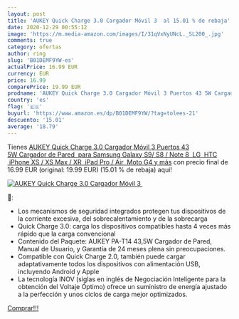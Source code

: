 ```yaml
---
layout: post
title: 'AUKEY Quick Charge 3.0 Cargador Móvil 3  al 15.01 % de rebaja'
date: 2020-12-29 00:55:12
image: 'https://m.media-amazon.com/images/I/31qVxNyUNcL._SL200_.jpg'
comments: true
category: ofertas
author: ring
slug: 'B01DEMF9YW-es'
actualPrice: 16.99 EUR
currency: EUR
price: 16.99
comparePrice: 19.99 EUR
prodname: 'AUKEY Quick Charge 3.0 Cargador Móvil 3 Puertos 43 5W Cargador de Pared  para Samsung Galaxy S9/ S8 / Note 8  LG  HTC  iPhone XS / XS Max / XR  iPad Pro / Air  Moto G4 y más'
country: 'es'
flag: '🇪🇸'
buyurl: 'https://www.amazon.es/dp/B01DEMF9YW/?tag=tolees-21'
descuento: '15.01'
average: '18.79'
---
```


Tienes [AUKEY Quick Charge 3.0 Cargador Móvil 3 Puertos 43 5W Cargador de Pared  para Samsung Galaxy S9/ S8 / Note 8  LG  HTC  iPhone XS / XS Max / XR  iPad Pro / Air  Moto G4 y más](https://www.amazon.es/dp/B01DEMF9YW/?tag=tolees-21) con precio final de  16.99 EUR (original: 19.99 EUR) (15.01 %  de rebaja) aqui!

[![AUKEY Quick Charge 3.0 Cargador Móvil 3 ](https://m.media-amazon.com/images/I/31qVxNyUNcL._SL200_.jpg)](https://www.amazon.es/dp/B01DEMF9YW/?tag=tolees-21)

🔎:

- Los mecanismos de seguridad integrados protegen tus dispositivos de la corriente excesiva, del sobrecalentamiento y de la sobrecarga
- Quick Charge 3.0: carga los dispositivos compatibles hasta 4 veces más rápido que la carga convencional
- Contenido del Paquete: AUKEY PA-T14 43,5W Cargador de Pared, Manual de Usuario, y Garantía de 24 meses plena sin preocupaciones.
- Compatible con Quick Charge 2.0, también puede cargar adaptativamente todos los dispositivos con alimentación USB, incluyendo Android y Apple
- La tecnología INOV (siglas en inglés de Negociación Inteligente para la obtención del Voltaje Óptimo) ofrece un suministro de energía ajustado a la perfección y unos ciclos de carga mejor optimizados.

[Comprar!!!](https://www.amazon.es/dp/B01DEMF9YW/?tag=tolees-21)
